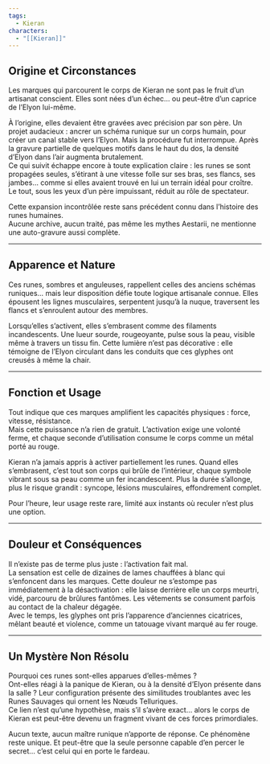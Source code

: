 ```yaml
---
tags:
  - Kieran
characters:
  - "[[Kieran]]"
---
```


## Origine et Circonstances

Les marques qui parcourent le corps de Kieran ne sont pas le fruit d’un artisanat conscient. Elles sont nées d’un échec… ou peut-être d’un caprice de l’Elyon lui-même.

À l’origine, elles devaient être gravées avec précision par son père. Un projet audacieux : ancrer un schéma runique sur un corps humain, pour créer un canal stable vers l’Elyon. Mais la procédure fut interrompue. Après la gravure partielle de quelques motifs dans le haut du dos, la densité d’Elyon dans l’air augmenta brutalement.  
Ce qui suivit échappe encore à toute explication claire : les runes se sont propagées seules, s’étirant à une vitesse folle sur ses bras, ses flancs, ses jambes… comme si elles avaient trouvé en lui un terrain idéal pour croître. Le tout, sous les yeux d’un père impuissant, réduit au rôle de spectateur.

Cette expansion incontrôlée reste sans précédent connu dans l’histoire des runes humaines.  
Aucune archive, aucun traité, pas même les mythes Aestarii, ne mentionne une auto-gravure aussi complète.

---

## Apparence et Nature

Ces runes, sombres et anguleuses, rappellent celles des anciens schémas runiques… mais leur disposition défie toute logique artisanale connue. Elles épousent les lignes musculaires, serpentent jusqu’à la nuque, traversent les flancs et s’enroulent autour des membres.

Lorsqu’elles s’activent, elles s’embrasent comme des filaments incandescents. Une lueur sourde, rougeoyante, pulse sous la peau, visible même à travers un tissu fin. Cette lumière n’est pas décorative : elle témoigne de l’Elyon circulant dans les conduits que ces glyphes ont creusés à même la chair.

---

## Fonction et Usage

Tout indique que ces marques amplifient les capacités physiques : force, vitesse, résistance.  
Mais cette puissance n’a rien de gratuit. L’activation exige une volonté ferme, et chaque seconde d’utilisation consume le corps comme un métal porté au rouge.

Kieran n’a jamais appris à activer partiellement les runes. Quand elles s’embrasent, c’est tout son corps qui brûle de l’intérieur, chaque symbole vibrant sous sa peau comme un fer incandescent. Plus la durée s’allonge, plus le risque grandit : syncope, lésions musculaires, effondrement complet.

Pour l’heure, leur usage reste rare, limité aux instants où reculer n’est plus une option.

---

## Douleur et Conséquences

Il n’existe pas de terme plus juste : l’activation fait mal.  
La sensation est celle de dizaines de lames chauffées à blanc qui s’enfoncent dans les marques. Cette douleur ne s’estompe pas immédiatement à la désactivation : elle laisse derrière elle un corps meurtri, vidé, parcouru de brûlures fantômes. Les vêtements se consument parfois au contact de la chaleur dégagée.  
Avec le temps, les glyphes ont pris l’apparence d’anciennes cicatrices, mêlant beauté et violence, comme un tatouage vivant marqué au fer rouge.

---

## Un Mystère Non Résolu

Pourquoi ces runes sont-elles apparues d’elles-mêmes ?  
Ont-elles réagi à la panique de Kieran, ou à la densité d’Elyon présente dans la salle ? Leur configuration présente des similitudes troublantes avec les Runes Sauvages qui ornent les Nœuds Telluriques.  
Ce lien n’est qu’une hypothèse, mais s’il s’avère exact… alors le corps de Kieran est peut-être devenu un fragment vivant de ces forces primordiales.

Aucun texte, aucun maître runique n’apporte de réponse. Ce phénomène reste unique. Et peut-être que la seule personne capable d’en percer le secret… c’est celui qui en porte le fardeau.
